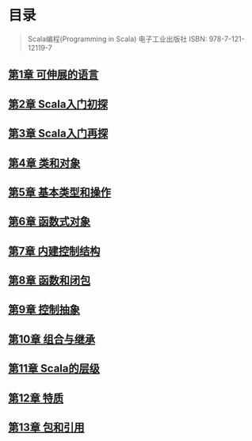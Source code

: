 # 目录
> Scala编程\(Programming in Scala\) 电子工业出版社 ISBN\: 978\-7\-121\-12119\-7

## [第1章 可伸展的语言](./Book001-01-intro.md)

## [第2章 Scala入门初探](./Book001-02-GettingStarted.md)

## [第3章 Scala入门再探](./Book001-03-GettingStarted.md)

## [第4章 类和对象](./Book001-04-ClassObject.md)

## [第5章 基本类型和操作](./Book001-05-BasicTypeAndOperation.md)

## [第6章 函数式对象](./Book001-06-FunctionObject.md)

## [第7章 内建控制结构](./Book001-07-Control.md)

## [第8章 函数和闭包](./Book001-08-FunctionAndClosure.md)

## [第9章 控制抽象](./Book001-09-ControlAbstract.md)

## [第10章 组合与继承](./Book001-10-CombineAndInherit.md)

## [第11章 Scala的层级](./Book001-11-ScalaHierarchy.md)

## [第12章 特质](./Book001-12-Trait.md)

## [第13章 包和引用](./Book001-13-PackagesAndImports.md)



